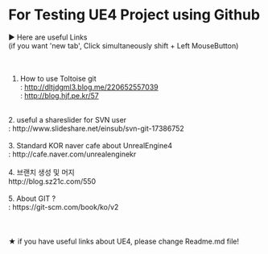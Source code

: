 

# For Testing UE4 Project using Github

▶ Here are useful Links <br />
(if you want 'new tab', Click simultaneously shift + Left MouseButton)<br />
<br /> <br />
1. How to use Toltoise git <br />
: http://dltjdgml3.blog.me/220652557039 <br />
: http://blog.hjf.pe.kr/57 <br />
<br />
2. useful a shareslider for SVN user <br />
: http://www.slideshare.net/einsub/svn-git-17386752 <br />
<br />
3. Standard KOR naver cafe about UnrealEngine4 <br />
: http://cafe.naver.com/unrealenginekr <br />
<br />
4. 브랜치 생성 및 머지 <br />
http://blog.sz21c.com/550 <br />
<br />
5. About GIT ? <br />
: https://git-scm.com/book/ko/v2 <br />
<br /> <br /> <br />
★ if you have useful links about UE4, please change Readme.md file!
